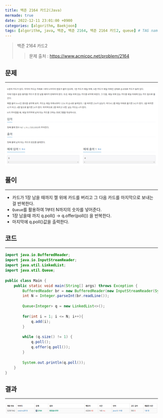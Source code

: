 ```yaml
---
title: 백준 2164 카드2(Java)
mermade: true
date: 2022-12-11 23:01:00 +0900
categories: [algorithm, Baekjoon]
tags: [algorithm, java, 백준, 백준 2164, 백준 2164 카드2, queue] # TAG names should always be lowercase
---
```

>백준 2164 카드2
>> 문제 출처 : <https://www.acmicpc.net/problem/2164>


## 문제
---
![백준](/assets/img/BOJ/2164.PNG)

## 풀이
---
- 카드가 1장 남을 때까지 젤 위에 카드를 버리고 그 다음 카드를 마지막으로 보내는 걸 반복한다.
- ```Queue```를 활용하여 1부터 N까지의 숫자를 넣어준다.
- 1장 남을때 까지 q.poll() -> q.offer(poll()) 을 반복한다.
- 마지막에 q.poll()값을 출력한다.

## 코드
---
```java
import java.io.BufferedReader;
import java.io.InputStreamReader;
import java.util.LinkedList;
import java.util.Queue;

public class Main {
    public static void main(String[] args) throws Exception {
        BufferedReader br = new BufferedReader(new InputStreamReader(System.in));
        int N = Integer.parseInt(br.readLine());

        Queue<Integer> q = new LinkedList<>();

        for(int i = 1; i <= N; i++){
            q.add(i);
        }

        while (q.size() != 1) {
            q.poll();
            q.offer(q.poll());
        }

        System.out.println(q.poll());
    }
}

```

## 결과
---
![백준](/assets/img/BOJ/2164_result.PNG)